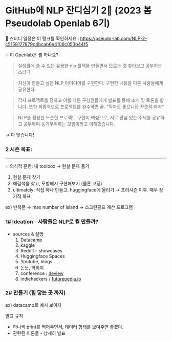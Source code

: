 
# GitHub에 NLP 잔디심기 2👋 (2023 봄 Pseudolab Openlab 6기)  
🔭 스터디 일정은 이 링크를 확인하세요 : https://pseudo-lab.com/NLP-2-c5158177879c4bcab6e4106c053b44f5





<aside>
💡 이 Openlab은 뭘 하나요?

</aside>

> 실생활에 쓸 수 있는 유용한 nlp 플젝을 만들면서 모르는 것 찾아보고 공부하는 스터디
> 

> 자신이 만들고 싶은 NLP 아이디어를 구현한다. 구현한 내용을 다른 사람들에게 공유한다.
> 

> 각자 프로젝트를 정하고 이를 다른 구성원들에게 발표를 통해 소개 및 토론을 합니다.  또한 최종적으로 프로젝트를 완수하면 끝. "작아도 좋으니깐 꾸준히 하자”
> 

> NLP를 활용한 느슨한 프로젝트 구현이 핵심으로, 서로 관심 있는 주제를 공유하고 공부하며 동기부여하는 모임이라고 이해했습니다.
> 

→ 다 맞습니다! 

### 2 시즌 목표:

---

<aside>
💡 의식적 훈련: 내 toolbox → 현실 문제 풀기

</aside>

1. 현실 문제 찾기 
2. 해결책을 찾고, 모방해서 구현해보기 (클론 코딩)
3. ultimately: 직접 하나 만들고, huggingface에 올리기 → 프리시즌 이후. 매우 장기적 목표 

ex) 반복문 → max number of island → 스크린골프 계산 프로그램 

### 1# Ideation - 사람들은 NLP로 뭘 만들까?

- sources &  설명
    1. Datacamp
    2. kaggle 
    3. Reddit - showcases
    4. Huggingface Spaces
    5. Youtube, blogs
    6. 논문, 학회지
    7. conference : [deview](https://deview.kr/2023)
    8. indiehackers / [futurepedia.io](http://futurepedia.io) 



### 2# 만들기 (힘 닿는 곳 까지)

ex) datacamp로 예시 보이자

발표 규칙

- 하나씩 print를 찍어주면서, 데이터 형태를 보여주면 좋겠다.
- 관련된 이론들 - 상세히 발표

